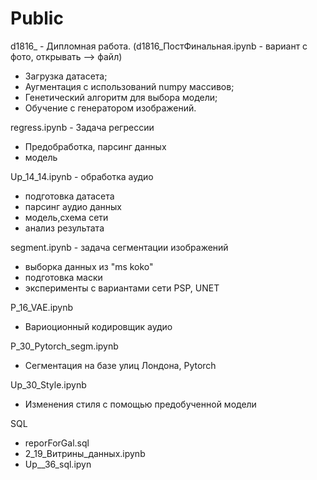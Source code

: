 # Public


d1816_ - Дипломная работа.  (d1816_ПостФинальная.ipynb - вариант c фото, открывать --> файл)
- Загрузка датасета;
- Аугментация с использований numpy массивов;
- Генетический алгоритм для выбора модели; 
- Обучение с генератором изображений. 
 
regress.ipynb - Задача регрессии
- Предобработка, парсинг данных
- модель

Up_14_14.ipynb - обработка аудио
- подготовка датасета
- парсинг аудио данных
- модель,схема сети
- анализ результата

segment.ipynb - задача сегментации изображений
- выборка данных из "ms koko"
- подготовка маски
- эксперименты с вариантами сети PSP, UNET
   
P_16_VAE.ipynb
 - Вариоционный кодировщик аудио
 
P_30_Pytorch_segm.ipynb
- Сегментация на базе улиц Лондона,  Pytorch

Up_30_Style.ipynb
- Изменения стиля с помощью предобученной модели

SQL
- reporForGal.sql
- 2_19_Витрины_данных.ipynb
- Up__36_sql.ipyn
